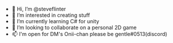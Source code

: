 - 👋 Hi, I’m @steveflinter
- 👀 I’m interested in creating stuff
- 🌱 I’m currently learning C#  for unity
- 💞️ I’m looking to collaborate on a personal 2D game
- 📫 I'm open for DM's Onii-chan please be gentle#0513(discord)

<!---
steveflinter/steveflinter is a ✨ special ✨ repository because its `README.md` (this file) appears on your GitHub profile.
You can click the Preview link to take a look at your changes.
--->
